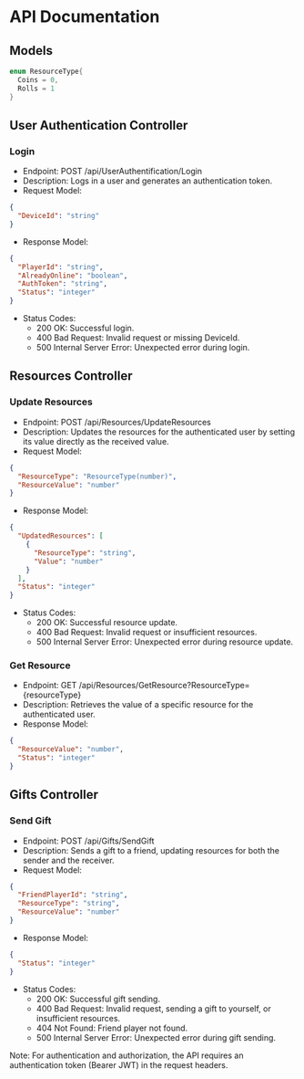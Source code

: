 # API Documentation

## Models


```C#
enum ResourceType{
  Coins = 0,
  Rolls = 1
}
```

## User Authentication Controller

### Login
- Endpoint: POST /api/UserAuthentification/Login
- Description: Logs in a user and generates an authentication token.
- Request Model:
```json
{
  "DeviceId": "string"
}
```
- Response Model:
```json
{
  "PlayerId": "string",
  "AlreadyOnline": "boolean",
  "AuthToken": "string",
  "Status": "integer"
}
```
- Status Codes:
  - 200 OK: Successful login.
  - 400 Bad Request: Invalid request or missing DeviceId.
  - 500 Internal Server Error: Unexpected error during login.

## Resources Controller

### Update Resources
- Endpoint: POST /api/Resources/UpdateResources
- Description: Updates the resources for the authenticated user by setting its value directly as the received value.
- Request Model:
```json
{
  "ResourceType": "ResourceType(number)",
  "ResourceValue": "number"
}
```
- Response Model:
```json
{
  "UpdatedResources": [
    {
      "ResourceType": "string",
      "Value": "number"
    }
  ],
  "Status": "integer"
}
```
- Status Codes:
  - 200 OK: Successful resource update.
  - 400 Bad Request: Invalid request or insufficient resources.
  - 500 Internal Server Error: Unexpected error during resource update.

### Get Resource
- Endpoint: GET /api/Resources/GetResource?ResourceType={resourceType}
- Description: Retrieves the value of a specific resource for the authenticated user.
- Response Model:
```json
{
  "ResourceValue": "number",
  "Status": "integer"
}
```

## Gifts Controller

### Send Gift
- Endpoint: POST /api/Gifts/SendGift
- Description: Sends a gift to a friend, updating resources for both the sender and the receiver.
- Request Model:
```json
{
  "FriendPlayerId": "string",
  "ResourceType": "string",
  "ResourceValue": "number"
}
```
- Response Model:
```json
{
  "Status": "integer"
}
```
- Status Codes:
  - 200 OK: Successful gift sending.
  - 400 Bad Request: Invalid request, sending a gift to yourself, or insufficient resources.
  - 404 Not Found: Friend player not found.
  - 500 Internal Server Error: Unexpected error during gift sending.


Note: For authentication and authorization, the API requires an authentication token (Bearer JWT) in the request headers.

